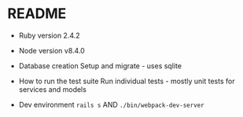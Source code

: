 # README

* Ruby version
2.4.2

* Node version
v8.4.0

* Database creation
Setup and migrate - uses sqlite

* How to run the test suite
Run individual tests - mostly unit tests for services and models

* Dev environment
`rails s`
AND
`./bin/webpack-dev-server`

